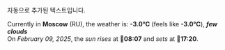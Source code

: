 
자동으로 추가된 텍스트입니다.

<!--START_SECTION:weather:moscow-->
Currently in **Moscow** (RU), the weather is: **-3.0°C** (feels like **-3.0°C**), ***few clouds***<br/>
On *February 09, 2025*, the *sun rises* at 🌅**08:07** and *sets* at 🌇**17:20**.
<!--END_SECTION:weather-->
